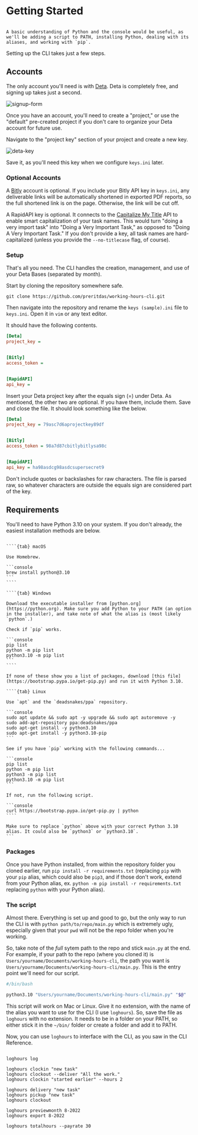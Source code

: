 # Getting Started

```{note}

A basic understanding of Python and the console would be useful, as we'll be adding a script to PATH, installing Python, dealing with its aliases, and working with `pip`. 
```

Setting up the CLI takes just a few steps.


## Accounts

The only account you'll need is with [Deta](https://deta.sh). Deta is completely free, and signing up takes just a second. 

![signup-form](_static/deta-signup.PNG)

Once you have an account, you'll need to create a "project," or use the "default" pre-created project if you don't care to organize your Deta account for future use.

Navigate to the "project key" section of your project and create a new key.

![deta-key](_static/deta-project-key.PNG)

Save it, as you'll need this key when we configure `keys.ini` later.


### Optional Accounts

A [Bitly](https://bitly.com) account is optional. If you include your Bitly API key in `keys.ini`, any deliverable links will be automatically shortened in exported PDF reports, so the full shortened link is on the page. Otherwise, the link will be cut off.

A RapidAPI key is optional. It connects to the [Capitalize My Title](https://capitalizemytitle.com) API to enable smart capitalization of your task names. This would turn "doing a very import task" into "Doing a Very Important Task," as opposed to "Doing A Very Important Task." If you don't provide a key, all task names are hard-capitalized (unless you provide the `--no-titlecase` flag, of course).


### Setup

That's all you need. The CLI handles the creation, management, and use of your Deta Bases (separated by month).

Start by cloning the repository somewhere safe.

```console
git clone https://github.com/preritdas/working-hours-cli.git
```

Then navigate into the repository and rename the `keys (sample).ini` file to `keys.ini`. Open it in `vim` or any text editor.

It should have the following contents.

```ini
[Deta]
project_key = 


[Bitly]
access_token = 


[RapidAPI]
api_key = 
```

Insert your Deta project key after the equals sign (=) under Deta. As mentioend, the other two are optional. If you have them, include them. Save and close the file. It should look something like the below.

```ini
[Deta]
project_key = 79asc7d6aprojectkey89df


[Bitly]
access_token = 98a7d87cbitlybitlysa98c


[RapidAPI]
api_key = ha98asdcg98asdcsupersecret9
```

Don't include quotes or backslashes for raw characters. The file is parsed raw, so whatever characters are outside the equals sign are considered part of the key.


## Requirements


You'll need to have Python 3.10 on your system. If you don't already, the easiest installation methods are below.

`````{tabs}

````{tab} macOS 

Use Homebrew.

```console
brew install python@3.10
```
````

````{tab} Windows

Download the executable installer from [python.org](https://python.org). Make sure you add Python to your PATH (an option in the installer), and take note of what the alias is (most likely `python`.)

Check if `pip` works.

```console
pip list
python -m pip list
python3.10 -m pip list
```
````

If none of these show you a list of packages, download [this file](https://bootstrap.pypa.io/get-pip.py) and run it with Python 3.10. 

````{tab} Linux

Use `apt` and the `deadsnakes/ppa` repository.

```console
sudo apt update && sudo apt -y upgrade && sudo apt autoremove -y
sudo add-apt-repository ppa:deadsnakes/ppa
sudo apt-get install -y python3.10
sudo apt-get install -y python3.10-pip
```

See if you have `pip` working with the following commands... 

```console
pip list
python -m pip list
python3 -m pip list
python3.10 -m pip list
```

If not, run the following script.

```console
curl https://bootstrap.pypa.io/get-pip.py | python
````

Make sure to replace `python` above with your correct Python 3.10 alias. It could also be `python3` or `python3.10`. 
```
`````
### Packages

Once you have Python installed, from within the repository folder you cloned earlier, run `pip install -r requirements.txt` (replacing `pip` with your `pip` alias, which could also be `pip3`, and if those don't work, extend from your Python alias, ex. `python -m pip install -r requirements.txt` replacing `python` with your Python alias).


### The script

Almost there. Everything is set up and good to go, but the only way to run the CLI is with `python path/to/repo/main.py` which is extremely ugly, especially given that your `pwd` will not be the repo folder when you're working.

So, take note of the _full_ sytem path to the repo and stick `main.py` at the end. For example, if your path to the repo (where you cloned it) is `Users/yourname/Documents/working-hours-cli`, the path you want is `Users/yourname/Documents/working-hours-cli/main.py`. This is the entry point we'll need for our script.

```bash
#/bin/bash

python3.10 "Users/yourname/Documents/working-hours-cli/main.py" "$@"
```

This script will work on Mac or Linux. Give it no extension, with the name of the alias you want to use for the CLI (I use `loghours`). So, save the file as `loghours` with no extension. It needs to be in a folder on your PATH, so either stick it in the `~/bin/` folder or create a folder and add it to PATH.

Now, you can use `loghours` to interface with the CLI, as you saw in the CLI Reference. 

```console

loghours log

loghours clockin "new task"
loghours clockout --deliver "All the work."
loghours clockin "started earlier" --hours 2 

loghours delivery "new task"
loghours pickup "new task"
loghours clockout

loghours previewmonth 8-2022
loghours export 8-2022

loghours totalhours --payrate 30
```
